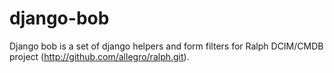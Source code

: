 django-bob
==========

Django bob is a set of django helpers and form filters for Ralph DCIM/CMDB project (http://github.com/allegro/ralph.git).
